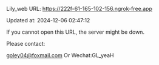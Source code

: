Lily_web URL: https://222f-61-165-102-156.ngrok-free.app

Updated at: 2024-12-06 02:47:12

If you cannot open this URL, the server might be down.

Please contact: 

goley04@foxmail.com Or Wechat:GL_yeaH